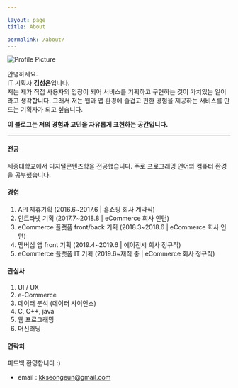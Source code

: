 ```yaml
---

layout: page
title: About

permalink: /about/
---
```


<img src="{{ site.baseurl }}/assets/profile.jpg" title="Profile Picture" class="profile">

안녕하세요.  
IT 기획자 **김성은**입니다.  
저는 제가 직접 사용자의 입장이 되어 서비스를 기획하고 구현하는 것이 가치있는 일이라고 생각합니다.
그래서 저는 웹과 앱 환경에 즐겁고 편한 경험을 제공하는 서비스를 만드는 기획자가 되고 싶습니다.

**이 블로그는 저의 경험과 고민을 자유롭게 표현하는 공간입니다.**

---------

#### 전공
세종대학교에서 디지털콘텐츠학을 전공했습니다. 주로 프로그래밍 언어와 컴퓨터 환경을 공부했습니다.

#### 경험
1. API 제휴기획 (2016.6~2017.6 | 홈쇼핑 회사 계약직)
2. 인트라넷 기획 (2017.7~2018.8 | eCommerce 회사 인턴)
3. eCommerce 플랫폼 front/back 기획 (2018.3~2018.6 | eCommerce 회사 인턴)
4. 멤버십 앱 front 기획 (2019.4~2019.6 | 에이전시 회사 정규직)
5. eCommerce 플랫폼 IT 기획 (2019.6~재직 중 | eCommerce 회사 정규직)

#### 관심사
1. UI / UX
2. e-Commerce
3. 데이터 분석 (데이터 사이언스)
4. C, C++, java
5. 웹 프로그래밍
6. 머신러닝

#### 연락처
피드백 환영합니다 :)

- email : kkseongeun@gmail.com